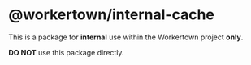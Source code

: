 # @workertown/internal-cache

This is a package for **internal** use within the Workertown project **only**.

**DO NOT** use this package directly.
